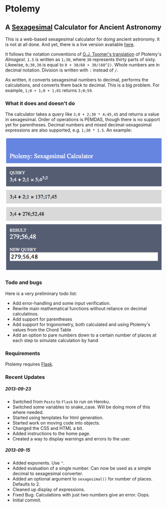 # Ptolemy
## A [Sexagesimal](http://en.wikipedia.org/wiki/Sexagesimal) Calculator for Ancient Astronomy

This is a web-based sexagesimal calculator for doing ancient astronomy. It is not at all done. And yet, there is a live version available [here](http://ptolemy.herokuapp.com).

It follows the notation conventions of [G.J. Toomer's translation](http://www.amazon.com/Ptolemys-Almagest-Ptolemy/dp/0691002606/ref=sr_1_1?ie=UTF8&qid=1379259860&sr=8-1&keywords=g.j.+toomer+almagest) of Ptolemy's *Almagest*. `1.5` is written as `1;30`, where `30` represents thirty parts of sixty. Likewise, `0;30,30` is equal to `0 + 30/60 + 30/(60^2)`. Whole numbers are in decimal notation. Division is written with `:` instead of `/`.

As written, it converts sexagesimal numbers to decimal, performs the calculations, and converts them back to decimal. This is a big problem. For example, `1;0 + 1;0 + 1;01` returns `3;0;59`. 

### What it does and doesn't do

The calculator takes a query like `3;0 + 2;30 * 4;45,45` and returns a value in sexagesimal. Order of operations is PEMDAS, though there is no support yet for parentheses. Decimal numbers and mixed decimal-sexagesimal expressions are also supported, e.g. `1;30 * 1.5`. An example:

![](imgs/example.png)

### Todo and bugs

Here is a very preliminary todo list:

* Add error-handling and some input verification.
* Rewrite main mathematical functions without reliance on decimal calculatinos.
* Add support for parentheses
* Add support for trigonometry, both calculated and using Ptolemy's values from the Chord Table
* Add an option to pare numbers down to a certain number of places at each step to simulate calculation by hand

### Requirements

Ptolemy requires [Flask](http://flask.pocoo.org).

### Recent Updates

##### 2013-09-23 

* Switched from `Pesto` to `Flask` to run on Heroku.
* Switched some variables to snake_case. Will be doing more of this where needed.
* Started using templates for html generation.
* Started work on moving code into objects.
* Changed the CSS and HTML a bit.
* Added instructions to the home page.
* Created a way to display warnings and errors to the user.


##### 2013-09-15

* Added exponents. Use `^`.
* Added evaluation of a single number. Can now be used as a simple decimal to sexagesimal converter.
* Added an optional argument to `sexagesimal()` for number of places. Defaults to 2.
* Cleaned up display of expressions.
* Fixed Bug: Calculations with just two numbers give an error. Oops.
* Initial commit.